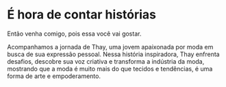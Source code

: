 # É hora de contar histórias
Então venha comigo, pois essa você vai gostar.

Acompanhamos a jornada de Thay, uma jovem apaixonada por moda em busca de sua expressão pessoal. Nessa história inspiradora, Thay enfrenta desafios, descobre sua voz criativa e transforma a indústria da moda, mostrando que a moda é muito mais do que tecidos e tendências, é uma forma de arte e empoderamento.
